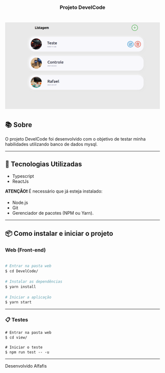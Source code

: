 <h3 align="center"> Projeto DevelCode</h3>

<h1 align="center">
    <img width= '800' src=".\.github\home.png">
</h1>

## 📚 Sobre

O projeto DevelCode foi desenvolvido com o objetivo de testar minha habilidades utilizando banco de dados mysql.

---

## 🚀 Tecnologias Utilizadas

- Typescript
- ReactJs

**ATENÇÃO❗** É necessário que já esteja instalado:

- Node.js
- Git
- Gerenciador de pacotes (NPM ou Yarn).

---

## 📦 Como instalar e iniciar o projeto

### Web (Front-end)

```bash

# Entrar na pasta web
$ cd DevelCode/

# Instalar as dependências
$ yarn install

# Iniciar a aplicação
$ yarn start

```

---

### 📋 Testes

```
# Entrar na pasta web
$ cd view/

# Iniciar o teste
$ npm run test -- -u
```

---

Desenvolvido Alfafis
